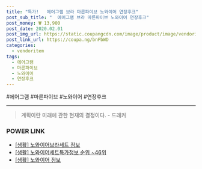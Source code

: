 ```yaml
--- 
title: "특가!   에어그램 브라 마른파이브 노와이어 연장후크" 
post_sub_title: "  에어그램 브라 마른파이브 노와이어 연장후크" 
post_money: ₩ 13,900 
post_date: 2020.02.01 
post_img_url: https://static.coupangcdn.com/image/product/image/vendoritem/2019/09/11/5136819201/9264fef6-8e73-4724-9be0-cf6aff2651c7.jpg 
post_link_url: https://coupa.ng/bnPbWD 
categories: 
  - vendoritem 
tags: 
  - 에어그램 
  - 마른파이브 
  - 노와이어 
  - 연장후크 
--- 
```

  #에어그램 #마른파이브 #노와이어 #연장후크 
<hr> 

> 계획이란 미래에 관한 현재의 결정이다. - 드래커 


### POWER LINK

* <a href="https://blog.naver.com/sakai111/221769603897" target="_blank"> [생활] 노와이어브라세트 정보 </a>
* <a href="https://blog.naver.com/sakai111/221775856075" target="_blank"> [생활] 노와이어세트특가정보 순위 ~46위</a>
* <a href="https://blog.naver.com/sakai111/221768518260" target="_blank"> [생활] 노와이어 정보 </a>

